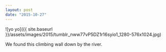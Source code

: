 ```yaml
---
layout: post
date: "2015-10-27"
---
```


![yo yo]({{ site.baseurl }}/assets/images/2015/tumblr_nww77vP5DZ1r16syio1_1280-576x1024.jpg)

We found this climbing wall down by the river.
